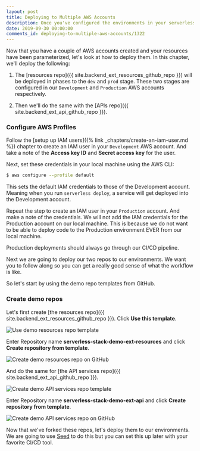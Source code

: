 ```yaml
---
layout: post
title: Deploying to Multiple AWS Accounts
description: Once you've configured the environments in your serverless app across multiple AWS accounts, you'll want to deploy them. In this chapter, we look at how to create the AWS credentials and manage the environments using Seed.
date: 2019-09-30 00:00:00
comments_id: deploying-to-multiple-aws-accounts/1322
---
```


Now that you have a couple of AWS accounts created and your resources have been parameterized, let's look at how to deploy them. In this chapter, we'll deploy the following:

1. The [resources repo]({{ site.backend_ext_resources_github_repo }}) will be deployed in phases to the `dev` and `prod` stage. These two stages are configured in our `Development` and `Production` AWS accounts respectively.

2. Then we'll do the same with the [APIs repo]({{ site.backend_ext_api_github_repo }}).

### Configure AWS Profiles

Follow the [setup up IAM users]({% link _chapters/create-an-iam-user.md %}) chapter to create an IAM user in your `Development` AWS account. And take a note of the **Access key ID** and **Secret access key** for the user.

Next, set these credentials in your local machine using the AWS CLI:

``` bash
$ aws configure --profile default
```

This sets the default IAM credentials to those of the Development account. Meaning when you run `serverless deploy`, a service will get deployed into the Development account.

Repeat the step to create an IAM user in your `Production` account. And make a note of the credentials. We will not add the IAM credentials for the Production account on our local machine. This is because we do not want to be able to deploy code to the Production environment EVER from our local machine.

Production deployments should always go through our CI/CD pipeline.

Next we are going to deploy our two repos to our environments. We want you to follow along so you can get a really good sense of what the workflow is like.

So let's start by using the demo repo templates from GitHub.

### Create demo repos

Let's first create [the resources repo]({{ site.backend_ext_resources_github_repo }}). Click **Use this template**.

![Use demo resources repo template](/assets/best-practices/deploy-environments-to-multiple-aws-accounts/use-demo-resources-repo-template.png)

Enter Repository name **serverless-stack-demo-ext-resources** and click **Create repository from template**.

![Create demo resources repo on GitHub](/assets/best-practices/deploy-environments-to-multiple-aws-accounts/create-demo-resources-repo-on-github.png)

And do the same for [the API services repo]({{ site.backend_ext_api_github_repo }}).

![Create demo API services repo template](/assets/best-practices/deploy-environments-to-multiple-aws-accounts/use-demo-api-services-repo-template.png)

Enter Repository name **serverless-stack-demo-ext-api** and click **Create repository from template**.

![Create demo API services repo on GitHub](/assets/best-practices/deploy-environments-to-multiple-aws-accounts/create-demo-api-services-repo-on-github.png)

Now that we've forked these repos, let's deploy them to our environments. We are going to use [Seed](https://seed.run) to do this but you can set this up later with your favorite CI/CD tool.
